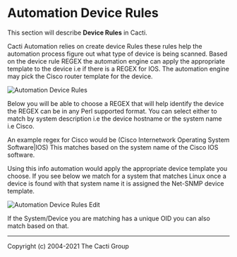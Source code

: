 # Automation Device Rules

This section will describe **Device Rules** in Cacti.

Cacti Automation relies on create device Rules these rules help the automation
process figure out what type of device is being scanned.  Based on the device
rule REGEX the automation engine can apply the appropriate template to the
device i.e if there is a REGEX for IOS.  The automation engine may pick the
Cisco router template for the device.

![Automation Device Rules](images/automation-device-templates.png)

Below you will be able to choose a REGEX that will help identify the device
the REGEX can be in any Perl supported format.  You can select either to
match by system description i.e the device hostname or the system name
i.e Cisco.

An example regex for Cisco would be (Cisco Internetwork Operating System
Software|IOS) This matches based on the system name of the Cisco IOS software.

Using this info automation would apply the appropriate device template you
choose.  If you see below we match for a system that matches Linux once a
device is found with that system name it is assigned the Net-SNMP device
template.

![Automation Device Rules Edit](images/automation-device-templates-edit1.png)

If the System/Device you are matching has a unique OID you can also match based
on that.

---
Copyright (c) 2004-2021 The Cacti Group
